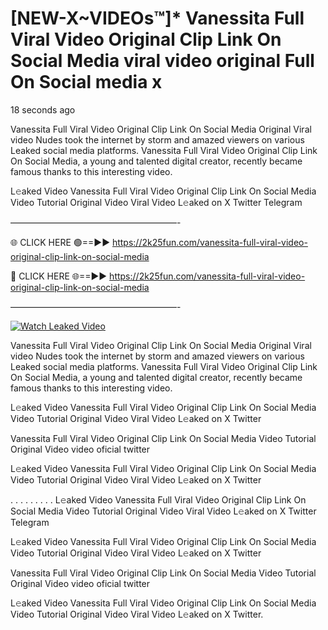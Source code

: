# [NEW-X~VIDEOs™]* Vanessita Full Viral Video Original Clip Link On Social Media viral video original Full On Social media x

18 seconds ago

Vanessita Full Viral Video Original Clip Link On Social Media Original Viral video Nudes took the internet by storm and amazed viewers on various Leaked social media platforms. Vanessita Full Viral Video Original Clip Link On Social Media, a young and talented digital creator, recently became famous thanks to this interesting video.

L𝚎aked Video Vanessita Full Viral Video Original Clip Link On Social Media Video Tutorial Original Video Viral Video L𝚎aked on X Twitter Telegram

———————————————————-

🌐 CLICK HERE 🟢==►► https://2k25fun.com/vanessita-full-viral-video-original-clip-link-on-social-media

🔴 CLICK HERE 🌐==►► https://2k25fun.com/vanessita-full-viral-video-original-clip-link-on-social-media

———————————————————-

[![Watch Leaked Video](https://miro.medium.com/v2/resize:fit:828/format:webp/1*cilzJN44JGOrTw9NJCrNHA.gif "Watch Leaked Video")](https://2k25fun.com/vanessita-full-viral-video-original-clip-link-on-social-media)

Vanessita Full Viral Video Original Clip Link On Social Media Original Viral video Nudes took the internet by storm and amazed viewers on various Leaked social media platforms. Vanessita Full Viral Video Original Clip Link On Social Media, a young and talented digital creator, recently became famous thanks to this interesting video.

L𝚎aked Video Vanessita Full Viral Video Original Clip Link On Social Media Video Tutorial Original Video Viral Video L𝚎aked on X Twitter

Vanessita Full Viral Video Original Clip Link On Social Media Video Tutorial Original Video video oficial twitter

L𝚎aked Video Vanessita Full Viral Video Original Clip Link On Social Media Video Tutorial Original Video Viral Video L𝚎aked on X Twitter

. . . . . . . . . L𝚎aked Video Vanessita Full Viral Video Original Clip Link On Social Media Video Tutorial Original Video Viral Video L𝚎aked on X Twitter Telegram

L𝚎aked Video Vanessita Full Viral Video Original Clip Link On Social Media Video Tutorial Original Video Viral Video L𝚎aked on X Twitter

Vanessita Full Viral Video Original Clip Link On Social Media Video Tutorial Original Video video oficial twitter

L𝚎aked Video Vanessita Full Viral Video Original Clip Link On Social Media Video Tutorial Original Video Viral Video L𝚎aked on X Twitter.